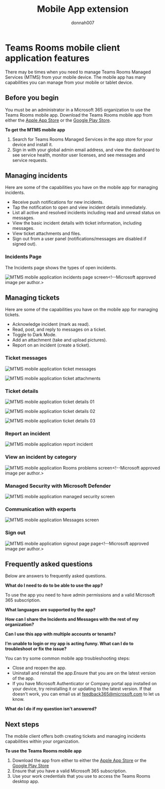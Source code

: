 ﻿---
title: Mobile App extension
author: donnah007 
ms.author: v-donnahill
manager: serdars
ms.date: 06/02/2022
ms.reviewer: dstrome
ms.topic: article
ms.tgt.pltfrm: cloud
ms.service: msteams
audience: Admin
ms.collection: 
  - MTMR-collaboration
  - MTMRinitiative-meetings
appliesto: 
  - Microsoft Teams
ms.localizationpriority: medium
search.appverid: MET150
description: Mobile application extension for Teams Rooms
f1keywords: Microsoft Teams Rooms Managed Service mobile app extension
---
# Teams Rooms mobile client application features

There may be times when you need to manage Teams Rooms Managed Services (MTMS) from your mobile device. The mobile app has many capabilities you can manage from your mobile or tablet device.
## Before you begin

You must be an administrator in a Microsoft 365 organization to use the Teams Rooms mobile app.
Download the Teams Rooms mobile app from either the [Apple App Store](https://apps.apple.com/app/apple-store/id761397963?pt=80423&ct=docsaboutadminapp&mt=8) or the [Google Play Store](https://play.google.com/store/search?q=Microsoft%20Teams%20Rooms&c=apps).

**To get the MTMS mobile app**

1. Search for Teams Rooms Managed Services in the app store for your device and install it.
2. Sign in with your global admin email address, and view the dashboard to see service health, monitor user licenses, and see messages and service requests.
## Managing incidents

Here are some of the capabilities you have on the mobile app for managing incidents.

- Receive push notifications for new incidents.
- Tap the notification to open and view incident details immediately.
- List all active and resolved incidents including read and unread status on messages.
- View the basic incident details with ticket information, including messages.
- View ticket attachments and files.
- Sign out from a user panel (notifications/messages are disabled if signed out).

### Incidents Page

The Incidents page shows the types of open incidents.

![MTMS mobile application incidents page screen](../media/mtms-extended-app-001.png)<!--Microsoft approved image per author.>

## Managing tickets
Here are some of the capabilities you have on the mobile app for managing tickets.

- Acknowledge incident (mark as read).
- Read, post, and reply to messages on a ticket.
- Toggle to Dark Mode.
- Add an attachment (take and upload pictures).
- Report on an incident (create a ticket).

### Ticket messages

![MTMS mobile application ticket messages](../media/mtms-extended-app-003.png)

![MTMS mobile application ticket attachments](../media/mtms-extended-app-007.png)


### Ticket details

![MTMS mobile application ticket details 01 ](../media/mtms-extended-app-002.png)

![MTMS mobile application ticket details 02](../media/mtms-extended-app-004.png)

![MTMS mobile application ticket details 03](../media/mtms-extended-app-009.png)


### Report an incident

![MTMS mobile application report incident](../media/mtms-extended-app-012.png)
### View an incident by category

![MTMS mobile application  Rooms problems screen](../media/mtms-extended-app-001.png)<!--Microsoft approved image per author.>
### Managed Security with Microsoft Defender

![MTMS mobile application managed security screen](../media/mtms-extended-app-009.png)
### Communication with experts
![MTMS mobile application Messages screen](../media/mtms-extended-app-008.png)
### Sign out

![MTMS mobile application signout page page](../media/mtms-extended-app-011.png)<!--Microsoft approved image per author.>
## Frequently asked questions

Below are answers to frequently asked questions.

**What do I need to do to be able to use the app?**

To use the app you need to have admin permissions and a valid Microsoft 365 subscription.


**What languages are supported by the app?**


**How can I share the Incidents and Messages with the rest of my organization?**


**Can I use this app with multiple accounts or tenants?**


**I’m unable to login or my app is acting funny. What can I do to troubleshoot or fix the issue?**

You can try some common mobile app troubleshooting steps:
- Close and reopen the app.
- Uninstall and reinstall the app.Ensure that you are on the latest version of the app.
- If you have Microsoft Authenticator or Company portal app installed on your device, try reinstalling it or updating to the latest version. If that doesn't work, you can email us at feedback365@microsoft.com to let us know.

**What do I do if my question isn't answered?**

## Next steps

The mobile client offers both creating tickets and managing incidents capabilities within your organization.

**To use the Teams Rooms mobile app**

1. Download the app from either  to either the [Apple App Store]() or the [Google Play Store]()
1. Ensure that you have a valid Microsoft 365 subscription.
1. Use your work credentials that you use to access the Teams Rooms desktop app.

